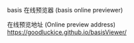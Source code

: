 basis 在线预览器 (basis online previewer)

在线预览地址 (Online preview address)
https://goodluckice.github.io/basisViewer/
